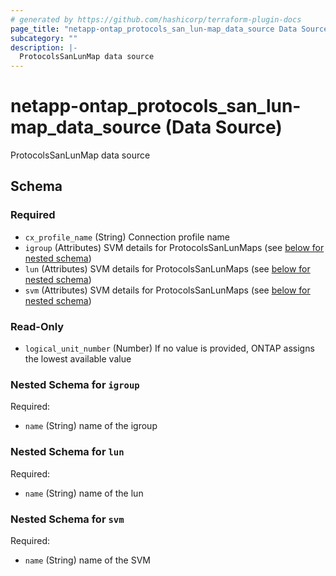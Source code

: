 ```yaml
---
# generated by https://github.com/hashicorp/terraform-plugin-docs
page_title: "netapp-ontap_protocols_san_lun-map_data_source Data Source - terraform-provider-netapp-ontap"
subcategory: ""
description: |-
  ProtocolsSanLunMap data source
---
```


# netapp-ontap_protocols_san_lun-map_data_source (Data Source)

ProtocolsSanLunMap data source



<!-- schema generated by tfplugindocs -->
## Schema

### Required

- `cx_profile_name` (String) Connection profile name
- `igroup` (Attributes) SVM details for ProtocolsSanLunMaps (see [below for nested schema](#nestedatt--igroup))
- `lun` (Attributes) SVM details for ProtocolsSanLunMaps (see [below for nested schema](#nestedatt--lun))
- `svm` (Attributes) SVM details for ProtocolsSanLunMaps (see [below for nested schema](#nestedatt--svm))

### Read-Only

- `logical_unit_number` (Number) If no value is provided, ONTAP assigns the lowest available value

<a id="nestedatt--igroup"></a>
### Nested Schema for `igroup`

Required:

- `name` (String) name of the igroup


<a id="nestedatt--lun"></a>
### Nested Schema for `lun`

Required:

- `name` (String) name of the lun


<a id="nestedatt--svm"></a>
### Nested Schema for `svm`

Required:

- `name` (String) name of the SVM


